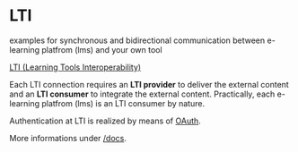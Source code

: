 # LTI
examples for synchronous and bidirectional communication between e-learning platfrom (lms) and your own tool


[LTI (Learning Tools Interoperability)](http://www.imsglobal.org/activity/learning-tools-interoperability "LTI (Learning Tools Interoperability)")

Each LTI connection requires an **LTI provider** to deliver the external content and an **LTI consumer** to integrate the external content. Practically, each e-learning platfrom (lms) is an LTI consumer by nature.

Authentication at LTI is realized by means of [OAuth](http://oauth.net/).

More informations under [/docs](/docs/).